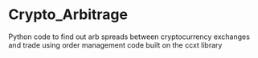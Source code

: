 # Crypto_Arbitrage
Python code to find out arb spreads between cryptocurrency exchanges and trade using order management code built on the ccxt library
